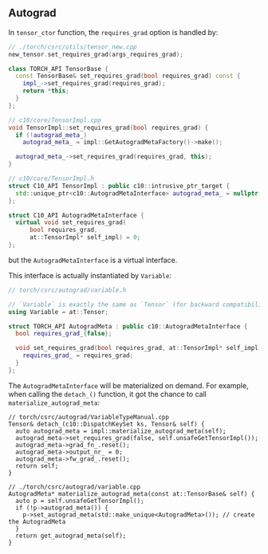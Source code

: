 ## Autograd
In `tensor_ctor` function, the `requires_grad` option is handled by:
```c++
// ./torch/csrc/utils/tensor_new.cpp
new_tensor.set_requires_grad(args_requires_grad);

class TORCH_API TensorBase {
  const TensorBase& set_requires_grad(bool requires_grad) const {
    impl_->set_requires_grad(requires_grad);
    return *this;
  }
};

// c10/core/TensorImpl.cpp
void TensorImpl::set_requires_grad(bool requires_grad) {
  if (!autograd_meta_)
    autograd_meta_ = impl::GetAutogradMetaFactory()->make();

  autograd_meta_->set_requires_grad(requires_grad, this);
}

// c10/core/TensorImpl.h
struct C10_API TensorImpl : public c10::intrusive_ptr_target {
  std::unique_ptr<c10::AutogradMetaInterface> autograd_meta_ = nullptr;
};

struct C10_API AutogradMetaInterface {
  virtual void set_requires_grad(
      bool requires_grad,
      at::TensorImpl* self_impl) = 0;
};
```
but the `AutogradMetaInterface` is a virtual interface.

This interface is actually instantiated by `Variable`:
```c++
// torch/csrc/autograd/variable.h

// `Variable` is exactly the same as `Tensor` (for backward compatibility)
using Variable = at::Tensor;

struct TORCH_API AutogradMeta : public c10::AutogradMetaInterface {
  bool requires_grad_{false};

  void set_requires_grad(bool requires_grad, at::TensorImpl* self_impl) final {
    requires_grad_ = requires_grad;
  }
};
```

The `AutogradMetaInterface` will be materialized on demand.
For example, when calling the `detach_()` function, it got the chance to call `materialize_autograd_meta`:
```
// torch/csrc/autograd/VariableTypeManual.cpp
Tensor& detach_(c10::DispatchKeySet ks, Tensor& self) {
  auto autograd_meta = impl::materialize_autograd_meta(self);
  autograd_meta->set_requires_grad(false, self.unsafeGetTensorImpl());
  autograd_meta->grad_fn_.reset();
  autograd_meta->output_nr_ = 0;
  autograd_meta->fw_grad_.reset();
  return self;
}

// ./torch/csrc/autograd/variable.cpp
AutogradMeta* materialize_autograd_meta(const at::TensorBase& self) {
  auto p = self.unsafeGetTensorImpl();
  if (!p->autograd_meta()) {
    p->set_autograd_meta(std::make_unique<AutogradMeta>()); // create the AutogradMeta
  }
  return get_autograd_meta(self);
}
```

